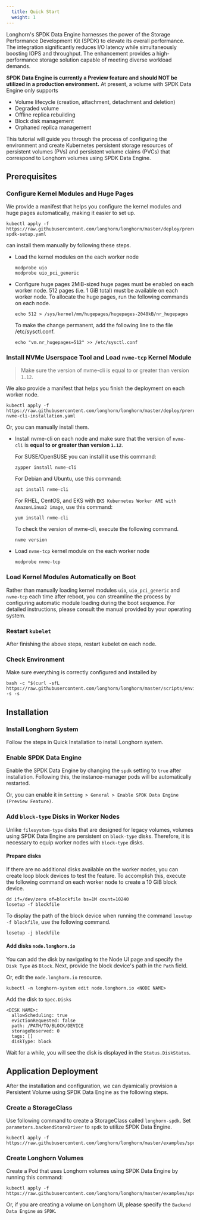 ```yaml
---
  title: Quick Start
  weight: 1
---
```


Longhorn's SPDK Data Engine harnesses the power of the Storage Performance Development Kit (SPDK) to elevate its overall performance. The integration significantly reduces I/O latency while simultaneously boosting IOPS and throughput. The enhancement provides a high-performance storage solution capable of meeting diverse workload demands.

**SPDK Data Engine is currently a Preview feature and should NOT be utilized in a production environment.** At present, a volume with SPDK Data Engine only supports

- Volume lifecycle (creation, attachment, detachment and deletion)
- Degraded volume
- Offline replica rebuilding
- Block disk management
- Orphaned replica management

This tutorial will guide you through the process of configuring the environment and create Kubernetes persistent storage resources of persistent volumes (PVs) and persistent volume claims (PVCs) that correspond to Longhorn volumes using SPDK Data Engine.


## Prerequisites

### Configure Kernel Modules and Huge Pages

We provide a manifest that helps you configure the kernel modules and huge pages automatically, making it easier to set up.
```
kubectl apply -f https://raw.githubusercontent.com/longhorn/longhorn/master/deploy/prerequisite/longhorn-spdk-setup.yaml
```

 can install them manually by following these steps.
- Load the kernel modules on the each worker node
  ```
  modprobe uio
  modprobe uio_pci_generic
  ```
- Configure huge pages
  2MiB-sized huge pages must be enabled on each worker node. 512 pages (i.e. 1 GiB total) must be available on each worker node. To allocate the huge pages, run the following commands on each node.
  ```
  echo 512 > /sys/kernel/mm/hugepages/hugepages-2048kB/nr_hugepages
  ```

  To make the change permanent, add the following line to the file /etc/sysctl.conf.
  ```
  echo "vm.nr_hugepages=512" >> /etc/sysctl.conf
  ```

### Install NVMe Userspace Tool and Load `nvme-tcp` Kernel Module

> Make sure the version of nvme-cli is equal to or greater than version `1.12`.

We also provide a manifest that helps you finish the deployment on each worker node.
```
kubectl apply -f https://raw.githubusercontent.com/longhorn/longhorn/master/deploy/prerequisite/longhorn-nvme-cli-installation.yaml
```

Or, you can manually install them.
- Install nvme-cli on each node and make sure that the version of `nvme-cli` is **equal to or greater than version `1.12`**.

  For SUSE/OpenSUSE you can install it use this command:
  ```
  zypper install nvme-cli
  ```

  For Debian and Ubuntu, use this command:
  ```
  apt install nvme-cli
  ```

  For RHEL, CentOS, and EKS with `EKS Kubernetes Worker AMI with AmazonLinux2 image`, use this command:
  ```
  yum install nvme-cli
  ```

  To check the version of nvme-cli, execute the following command.
  ```
  nvme version
  ```

- Load `nvme-tcp` kernel module on the each worker node
  ```
  modprobe nvme-tcp
  ```

### Load Kernel Modules Automatically on Boot

Rather than manually loading kernel modules `uio`, `uio_pci_generic` and `nvme-tcp` each time after reboot, you can streamline the process by configuring automatic module loading during the boot sequence. For detailed instructions, please consult the manual provided by your operating system.

### Restart `kubelet`

After finishing the above steps, restart kubelet on each node.

### Check Environment

Make sure everything is correctly configured and installed by
```
bash -c "$(curl -sfL https://raw.githubusercontent.com/longhorn/longhorn/master/scripts/environment_check.sh)" -s -s
```

## Installation

### Install Longhorn System

Follow the steps in Quick Installation to install Longhorn system.

### Enable SPDK Data Engine

Enable the SPDK Data Engine by changing the `spdk` setting to `true` after installation. Following this, the instance-manager pods will be automatically restarted.

Or, you can enable it in `Setting > General > Enable SPDK Data Engine (Preview Feature)`. 

### Add `block-type` Disks in Worker Nodes

Unlike `filesystem-type` disks that are designed for legacy volumes, volumes using SPDK Data Engine are persistent on `block-type` disks. Therefore, it is necessary to equip worker nodes with `block-type` disks.

#### Prepare disks

If there are no additional disks available on the worker nodes, you can create loop block devices to test the feature. To accomplish this, execute the following command on each worker node to create a 10 GiB block device.
```
dd if=/dev/zero of=blockfile bs=1M count=10240
losetup -f blockfile
```

To display the path of the block device when running the command `losetup -f blockfile`, use the following command.
```
losetup -j blockfile
```

#### Add disks `node.longhorn.io`

You can add the disk by navigating to the Node UI page and specify the `Disk Type` as `Block`. Next, provide the block device's path in the `Path` field.

Or, edit the `node.longhorn.io` resource. 
```
kubectl -n longhorn-system edit node.longhorn.io <NODE NAME>
```

Add the disk to `Spec.Disks`
```
<DISK NAME>:
  allowScheduling: true
  evictionRequested: false
  path: /PATH/TO/BLOCK/DEVICE
  storageReserved: 0
  tags: []
  diskType: block
```

Wait for a while, you will see the disk is displayed in the `Status.DiskStatus`.

## Application Deployment

After the installation and configuration, we can dyamically provision a Persistent Volume using SPDK Data Engine as the following steps.

### Create a StorageClass

Use following command to create a StorageClass called `longhorn-spdk`. Set `parameters.backendStoreDriver`  to `spdk` to utilize SPDK Data Engine.
```
kubectl apply -f https://raw.githubusercontent.com/longhorn/longhorn/master/examples/spdk/storageclass.yaml
```

### Create Longhorn Volumes

Create a Pod that uses Longhorn volumes using SPDK Data Engine by running this command:
```
kubectl apply -f https://raw.githubusercontent.com/longhorn/longhorn/master/examples/spdk/pod_with_pvc.yaml
```

Or, if you are creating a volume on Longhorn UI, please specify the `Backend Data Engine` as `SPDK`.